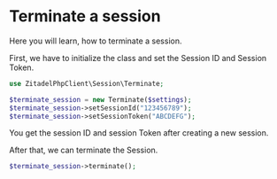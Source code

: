 # Terminate a session

Here you will learn, how to terminate a session.

First, we have to initialize the class and set the Session ID and Session Token.
```php
use ZitadelPhpClient\Session\Terminate;

$terminate_session = new Terminate($settings);
$terminate_session->setSessionId("123456789");
$terminate_session->setSessionToken("ABCDEFG");
```

You get the session ID and session Token after creating a new session.

After that, we can terminate the Session.
```php
$terminate_session->terminate();
```



